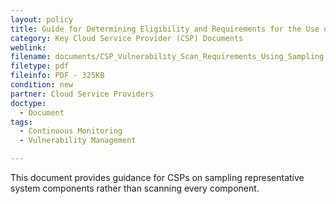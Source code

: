 ```yaml
---
layout: policy   
title: Guide for Determining Eligibility and Requirements for the Use of Sampling for Vulnerability Scans
category: Key Cloud Service Provider (CSP) Documents
weblink:
filename: documents/CSP_Vulnerability_Scan_Requirements_Using_Sampling.pdf
filetype: pdf
fileinfo: PDF - 325KB
condition: new
partner: Cloud Service Providers
doctype:
  - Document
tags:
  - Continuous Monitoring 
  - Vulnerability Management

---
```

This document provides guidance for CSPs on sampling representative system components rather than scanning every component.
